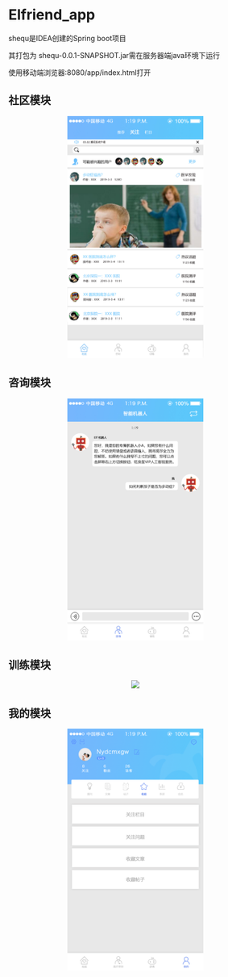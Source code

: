 # Elfriend_app

shequ是IDEA创建的Spring boot项目

其打包为 shequ-0.0.1-SNAPSHOT.jar需在服务器端java环境下运行

使用移动端浏览器:8080/app/index.html打开

## 社区模块

<p align="center"><img src="pictures/关注.jpg" height="480"\></p>

## 咨询模块

<p align="center"><img src="pictures/咨询-聊天.jpg" height="480"\></p>

## 训练模块

<p align="center"><img src="pictures/训练.jpg" height="480"\></p>

## 我的模块

<p align="center"><img src="pictures/我的--收藏.png" height="480"\></p>